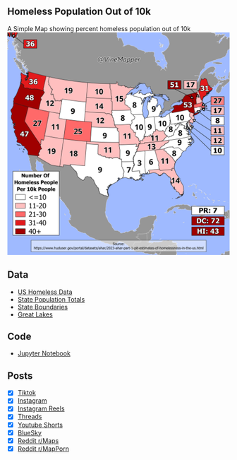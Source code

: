 ## Homeless Population Out of 10k
A Simple Map showing percent homeless population out of 10k
![Map](Homeless_population_per_10k.png)

## Data
* [US Homeless Data](https://www.huduser.gov/portal/datasets/ahar/2023-ahar-part-1-pit-estimates-of-homelessness-in-the-us.html)
* [State Population Totals](https://www.census.gov/data/tables/time-series/demo/popest/2020s-state-total.html)
* [State Boundaries](https://www.census.gov/geographies/mapping-files/time-series/geo/carto-boundary-file.html)
* [Great Lakes](https://usicecenter.gov/Products/GreatLakesData)

## Code
* [Jupyter Notebook](FormatData.ipynb)

## Posts
- [x] [Tiktok](https://www.tiktok.com/@vinemapper/video/7441818411233004843)
- [x] [Instagram](https://www.instagram.com/p/DC5Aoyxz31b/)
- [x] [Instagram Reels](https://www.instagram.com/reel/DC50eo_R2LP/)
- [x] [Threads](https://www.threads.net/@vinemapper/post/DC5ApwNTQrG)
- [x] [Youtube Shorts](https://www.youtube.com/shorts/YdvXspoah7Q)
- [x] [BlueSky](https://bsky.app/profile/vinemapper.bsky.social/post/3lbxrvn6m4226)
- [x] [Reddit r/Maps](https://www.reddit.com/r/MapPorn/comments/1h19miq/number_of_homeless_people_per_10k_people_2023/)
- [x] [Reddit r/MapPorn](https://www.reddit.com/r/Maps/comments/1h19oqn/number_of_homeless_people_per_10k_2023/)
